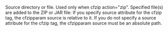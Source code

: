 Source directory or file. Used only when cfzip action="zip".
            Specified file(s) are added to the ZIP or JAR file:
             If you specify source attribute for the cfzip tag, the
            cfzipparam source is relative to it.
             If you do not specify a source attribute for the cfzip
            tag, the cfzipparam source must be an absolute path.
